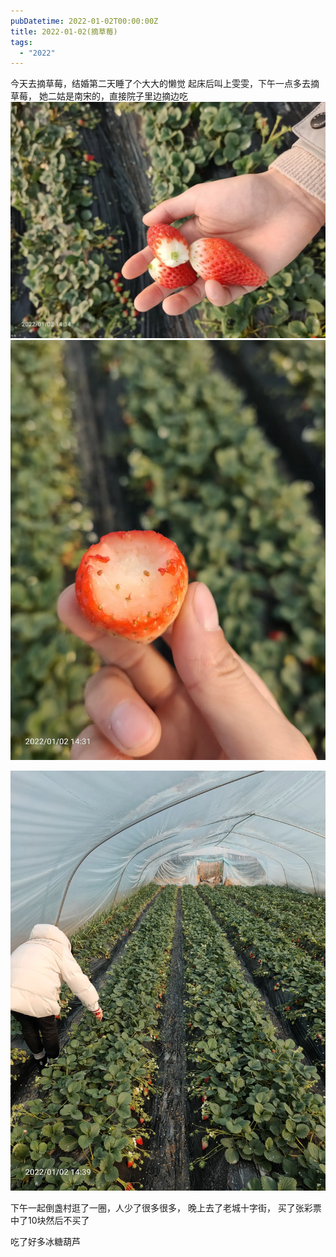 ```yaml
---
pubDatetime: 2022-01-02T00:00:00Z
title: 2022-01-02(摘草莓)
tags:
  - "2022"
---
```


今天去摘草莓，结婚第二天睡了个大大的懒觉
起床后叫上雯雯，下午一点多去摘草莓，
她二姑是南宋的，直接院子里边摘边吃
![](../../img/6904315-27864852fa9b00c8.jpg)
![](../../img/6904315-6c91159f117f80dc.jpg)

![](../../img/6904315-a7fc07124ba0f994.jpg)


下午一起倒盏村逛了一圈，人少了很多很多，
晚上去了老城十字街，
买了张彩票中了10块然后不买了

吃了好多冰糖葫芦


